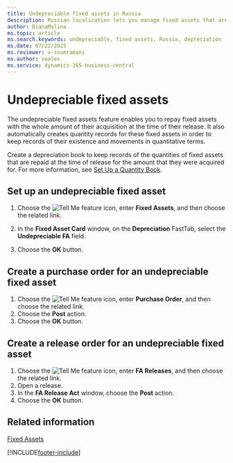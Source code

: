 ```yaml
---
title: Undepreciable fixed assets in Russia
description: Russian localization lets you manage fixed assets that aren't subject to depreciation.
author: DianaMalina
ms.topic: article
ms.search.keywords: undepreciable, fixed assets, Russia, depreciation
ms.date: 07/22/2025
ms.reviewer: v-soumramani
ms.author: soalex
ms.service: dynamics-365-business-central
---
```


# Undepreciable fixed assets

The undepreciable fixed assets feature enables you to repay fixed assets with the whole amount of their acquisition at the time of their release. It also automatically creates quantity records for these fixed assets in order to keep records of their existence and movements in quantitative terms.  

Create a depreciation book to keep records of the quantities of fixed assets that are repaid at the time of release for the amount that they were acquired for. For more information, see [Set Up a Quantity Book](How-to-Set-Up-a-Quantity-Book.md).  

## Set up an undepreciable fixed asset

1. Choose the ![Tell Me feature](../../media/ui-search/search_small.png "Tell me what you want to do") icon, enter **Fixed Assets**, and then choose the related link.

1. In the **Fixed Asset Card** window, on the **Depreciation** FastTab, select the **Undepreciable FA** field.

1. Choose the **OK** button.

## Create a purchase order for an undepreciable fixed asset

1. Choose the ![Tell Me feature](../../media/ui-search/search_small.png "Tell me what you want to do") icon, enter **Purchase Order**, and then choose the related link.
1. Choose the **Post** action.
1. Choose the **OK** button.

## Create a release order for an undepreciable fixed asset

1. Choose the ![Tell Me feature](../../media/ui-search/search_small.png "Tell me what you want to do") icon, enter **FA Releases**, and then choose the related link.
1. Open a release.
1. In the **FA Release Act** window, choose the **Post** action.
1. Choose the **OK** button.

## Related information

[Fixed Assets](../../fa-manage.md)  

[!INCLUDE[footer-include](../../includes/footer-banner.md)]
